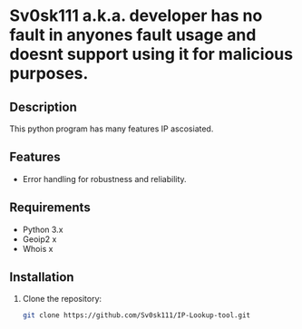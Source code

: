 # Sv0sk111 a.k.a. developer has no fault in anyones fault usage and doesnt support using it for malicious purposes.

## Description
This python program has many features IP ascosiated.

## Features
- Error handling for robustness and reliability.

## Requirements
- Python 3.x
- Geoip2 x
- Whois x 

## Installation
1. Clone the repository:
   ```bash
   git clone https://github.com/Sv0sk111/IP-Lookup-tool.git
